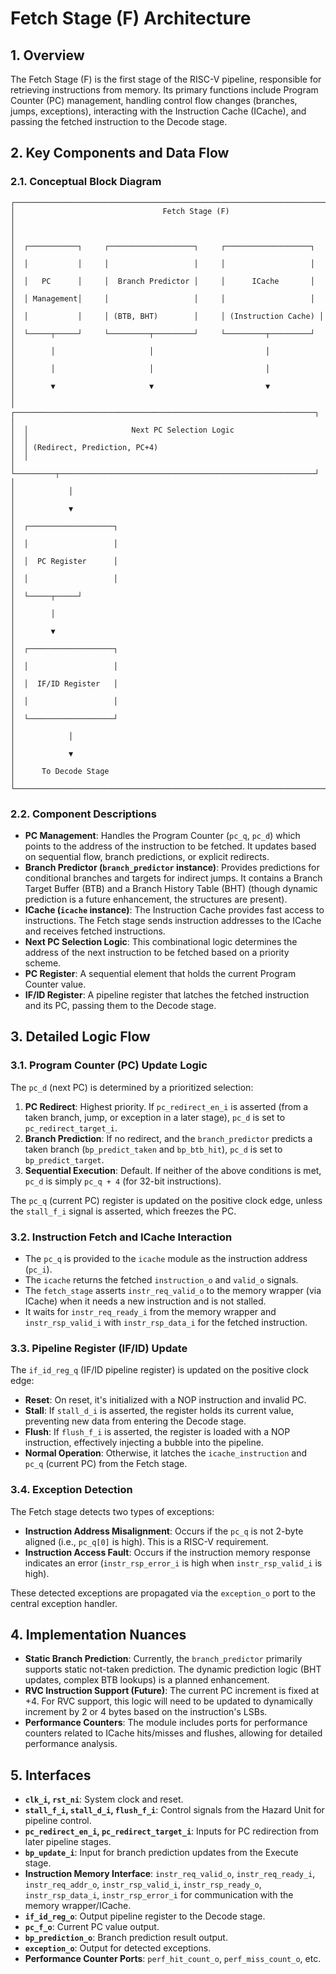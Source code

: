 # Fetch Stage (F) Architecture

## 1. Overview

The Fetch Stage (F) is the first stage of the RISC-V pipeline, responsible for retrieving instructions from memory. Its primary functions include Program Counter (PC) management, handling control flow changes (branches, jumps, exceptions), interacting with the Instruction Cache (ICache), and passing the fetched instruction to the Decode stage.

## 2. Key Components and Data Flow

### 2.1. Conceptual Block Diagram

```
┌───────────────────────────────────────────────────────────────────────────┐
│                                 Fetch Stage (F)                           │
│                                                                           │
│  ┌───────────┐     ┌───────────────────┐     ┌───────────────────┐      │
│  │           │     │                   │     │                   │      │
│  │   PC      │     │  Branch Predictor │     │      ICache       │      │
│  │ Management│     │                   │     │                   │      │
│  │           │     │ (BTB, BHT)        │     │ (Instruction Cache) │      │
│  └─────┬─────┘     └─────────┬─────────┘     └─────────┬─────────┘      │
│        │                     │                         │                │
│        │                     │                         │                │
│        ▼                     ▼                         ▼                │
│  ┌───────────────────────────────────────────────────────────────────┐  │
│  │                       Next PC Selection Logic                     │  │
│  │ (Redirect, Prediction, PC+4)                                      │  │
│  └─────────┬─────────────────────────────────────────────────────────┘  │
│            │                                                            │
│            ▼                                                            │
│  ┌───────────────────┐                                                  │
│  │                   │                                                  │
│  │  PC Register      │                                                  │
│  │                   │                                                  │
│  └─────┬─────┘                                                          │
│        │                                                                │
│        ▼                                                                │
│  ┌───────────────────┐                                                  │
│  │                   │                                                  │
│  │  IF/ID Register   │                                                  │
│  │                   │                                                  │
│  └───────────────────┘                                                  │
│            │                                                            │
│            ▼                                                            │
│      To Decode Stage                                                    │
└───────────────────────────────────────────────────────────────────────────┘
```

### 2.2. Component Descriptions

-   **PC Management**: Handles the Program Counter (`pc_q`, `pc_d`) which points to the address of the instruction to be fetched. It updates based on sequential flow, branch predictions, or explicit redirects.
-   **Branch Predictor (`branch_predictor` instance)**: Provides predictions for conditional branches and targets for indirect jumps. It contains a Branch Target Buffer (BTB) and a Branch History Table (BHT) (though dynamic prediction is a future enhancement, the structures are present).
-   **ICache (`icache` instance)**: The Instruction Cache provides fast access to instructions. The Fetch stage sends instruction addresses to the ICache and receives fetched instructions.
-   **Next PC Selection Logic**: This combinational logic determines the address of the next instruction to be fetched based on a priority scheme.
-   **PC Register**: A sequential element that holds the current Program Counter value.
-   **IF/ID Register**: A pipeline register that latches the fetched instruction and its PC, passing them to the Decode stage.

## 3. Detailed Logic Flow

### 3.1. Program Counter (PC) Update Logic

The `pc_d` (next PC) is determined by a prioritized selection:
1.  **PC Redirect**: Highest priority. If `pc_redirect_en_i` is asserted (from a taken branch, jump, or exception in a later stage), `pc_d` is set to `pc_redirect_target_i`.
2.  **Branch Prediction**: If no redirect, and the `branch_predictor` predicts a taken branch (`bp_predict_taken` and `bp_btb_hit`), `pc_d` is set to `bp_predict_target`.
3.  **Sequential Execution**: Default. If neither of the above conditions is met, `pc_d` is simply `pc_q + 4` (for 32-bit instructions).

The `pc_q` (current PC) register is updated on the positive clock edge, unless the `stall_f_i` signal is asserted, which freezes the PC.

### 3.2. Instruction Fetch and ICache Interaction

-   The `pc_q` is provided to the `icache` module as the instruction address (`pc_i`).
-   The `icache` returns the fetched `instruction_o` and `valid_o` signals.
-   The `fetch_stage` asserts `instr_req_valid_o` to the memory wrapper (via ICache) when it needs a new instruction and is not stalled.
-   It waits for `instr_req_ready_i` from the memory wrapper and `instr_rsp_valid_i` with `instr_rsp_data_i` for the fetched instruction.

### 3.3. Pipeline Register (IF/ID) Update

The `if_id_reg_q` (IF/ID pipeline register) is updated on the positive clock edge:
-   **Reset**: On reset, it's initialized with a NOP instruction and invalid PC.
-   **Stall**: If `stall_d_i` is asserted, the register holds its current value, preventing new data from entering the Decode stage.
-   **Flush**: If `flush_f_i` is asserted, the register is loaded with a NOP instruction, effectively injecting a bubble into the pipeline.
-   **Normal Operation**: Otherwise, it latches the `icache_instruction` and `pc_q` (current PC) from the Fetch stage.

### 3.4. Exception Detection

The Fetch stage detects two types of exceptions:
-   **Instruction Address Misalignment**: Occurs if the `pc_q` is not 2-byte aligned (i.e., `pc_q[0]` is high). This is a RISC-V requirement.
-   **Instruction Access Fault**: Occurs if the instruction memory response indicates an error (`instr_rsp_error_i` is high when `instr_rsp_valid_i` is high).

These detected exceptions are propagated via the `exception_o` port to the central exception handler.

## 4. Implementation Nuances

-   **Static Branch Prediction**: Currently, the `branch_predictor` primarily supports static not-taken prediction. The dynamic prediction logic (BHT updates, complex BTB lookups) is a planned enhancement.
-   **RVC Instruction Support (Future)**: The current PC increment is fixed at +4. For RVC support, this logic will need to be updated to dynamically increment by 2 or 4 bytes based on the instruction's LSBs.
-   **Performance Counters**: The module includes ports for performance counters related to ICache hits/misses and flushes, allowing for detailed performance analysis.

## 5. Interfaces

-   **`clk_i`, `rst_ni`**: System clock and reset.
-   **`stall_f_i`, `stall_d_i`, `flush_f_i`**: Control signals from the Hazard Unit for pipeline control.
-   **`pc_redirect_en_i`, `pc_redirect_target_i`**: Inputs for PC redirection from later pipeline stages.
-   **`bp_update_i`**: Input for branch prediction updates from the Execute stage.
-   **Instruction Memory Interface**: `instr_req_valid_o`, `instr_req_ready_i`, `instr_req_addr_o`, `instr_rsp_valid_i`, `instr_rsp_ready_o`, `instr_rsp_data_i`, `instr_rsp_error_i` for communication with the memory wrapper/ICache.
-   **`if_id_reg_o`**: Output pipeline register to the Decode stage.
-   **`pc_f_o`**: Current PC value output.
-   **`bp_prediction_o`**: Branch prediction result output.
-   **`exception_o`**: Output for detected exceptions.
-   **Performance Counter Ports**: `perf_hit_count_o`, `perf_miss_count_o`, etc.
